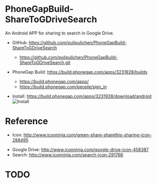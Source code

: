 # PhoneGapBuild-ShareToGDriveSearch
An Android APP for sharing to search in Google Drive.

- GitHub: https://github.com/pulipulichen/PhoneGapBuild-ShareToGDriveSearch
    * https://github.com/pulipulichen/PhoneGapBuild-ShareToGDriveSearch.git

- PhoneGap Build: https://build.phonegap.com/apps/3231928/builds
    * https://build.phonegap.com/apps/
    * https://build.phonegap.com/people/sign_in

- Install: https://build.phonegap.com/apps/3231928/download/android
![Install](https://chart.googleapis.com/chart?chs=116x116&cht=qr&chl=https://build.phonegap.com/apps/3231928/install/7ybfhdGJNaD9RHVPonwe&chld=L|1&choe=UTF-8)


# Reference
- Icon: http://www.iconninja.com/green-share-sharethis-sharing-icon-288495
* Google Drive: http://www.iconninja.com/google-drive-icon-458387
* Search: http://www.iconninja.com/search-icon-291766

# TODO